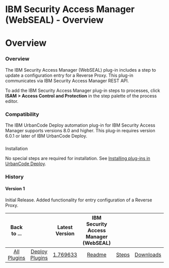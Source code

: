 
IBM Security Access Manager (WebSEAL) - Overview
================================================

# Overview



### Overview




 


The IBM Security Access Manager (WebSEAL) plug-in includes a step to update a configuration entry 
for a Reverse Proxy. This plug-in communicates via IBM Security Access Manager REST API. 


To add the IBM Security 
Access Manager plug-in steps to processes, click **ISAM > Access Control and Protection** in the step palette of the 
process editor.


### Compatibility


The IBM UrbanCode Deploy automation plug-in for IBM Security Access Manager 
supports versions 8.0 and higher. This plug-in requires version 6.0.1 or later of IBM UrbanCode Deploy.


### 
Installation


No special steps are required for installation. See [Installing plug-ins in UrbanCode 
Deploy](https://www.urbancode.com/resource/installing-plug-ins-in-urbancode-products/ "Installing plug-ins in UrbanCode 
Deploy").


### History


#### Version 1


Initial Release. Added functionality for entry configuration of a Reverse 
Proxy.




|Back to ...||Latest Version|IBM Security Access Manager (WebSEAL) |||
| :---: | :---: | :---: | :---: | :---: | :---: |
|[All Plugins](../../index.md)|[Deploy Plugins](../README.md)|[1.769633](https://raw.githubusercontent.com/UrbanCode/IBM-UCD-PLUGINS/main/files/webseal/webseal-1.769633.zip)|[Readme](README.md)|[Steps](steps.md)|[Downloads](downloads.md)|
